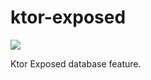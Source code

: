 # ktor-exposed
[![](https://jitpack.io/v/JUtupe/ktor-exposed.svg)](https://jitpack.io/#JUtupe/ktor-exposed)

Ktor Exposed database feature.
